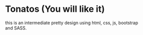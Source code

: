 # Tonatos (You will like it)

this is an intermediate pretty design using html, css, js, bootstrap  
and SASS.
